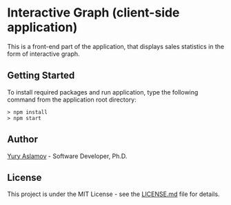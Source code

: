 # Interactive Graph (client-side application)

This is a front-end part of the application, that displays sales statistics in the form of interactive graph.

## Getting Started

To install required packages and run application, type the following command from the application root directory:

```
> npm install
> npm start
```

## Author

[Yury Aslamov](https://aslamovyura.github.io/) - Software Developer, Ph.D.

## License

This project is under the MIT License - see the [LICENSE.md](https://github.com/aslamovyura/interactive-graph-angular/blob/master/LICENSE) file for details.
